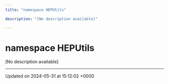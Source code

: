 ```yaml
---
title: "namespace HEPUtils"

description: "[No description available]"

---
```


# namespace HEPUtils

[No description available]






-------------------------------

Updated on 2024-05-31 at 15:12:02 +0000
